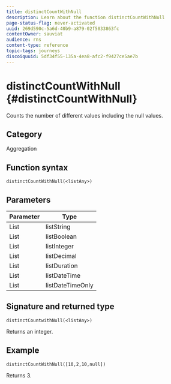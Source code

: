 ```yaml
---
title: distinctCountWithNull
description: Learn about the function distinctCountWithNull
page-status-flag: never-activated
uuid: 269d590c-5a6d-40b9-a879-02f5033863fc
contentOwner: sauviat
audience: rns
content-type: reference
topic-tags: journeys
discoiquuid: 5df34f55-135a-4ea8-afc2-f9427ce5ae7b
---
```


# distinctCountWithNull {#distinctCountWithNull}

Counts the number of different values including the null values.

## Category

Aggregation

## Function syntax

`distinctCountWithNull(<listAny>)`

## Parameters

| Parameter | Type             |
|-----------|------------------|
| List      | listString       |
| List      | listBoolean      |
| List      | listInteger      |
| List      | listDecimal      |
| List      | listDuration     |
| List      | listDateTime     |
| List      | listDateTimeOnly |

## Signature and returned type

`distinctCountwithNull(<listAny>)`

Returns an integer.

## Example

`distinctCountWithNull([10,2,10,null])`

Returns 3.
